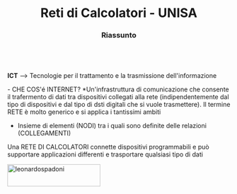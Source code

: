 <h1 align="center">Reti di Calcolatori - UNISA</h1>
<h3 align="center">Riassunto</h3>
<h1></h1>

<br><br>
**ICT** --> Tecnologie per il trattamento e la trasmissione dell'informazione

\- CHE COS'é INTERNET?
	*Un'infrastruttura di comunicazione che consente il trafermento di dati tra dispositivi collegati alla rete (indipendentemente dal tipo di dispositivi e dal tipo di dsti digitali che si vuole trasmettere).
Il termine RETE è molto generico e si applica i tantissimi ambiti
* Insieme di elementi (NODI) tra i quali sono definite delle relazioni (COLLEGAMENTI)

Una RETE DI CALCOLATORI connette dispositivi programmabili e può supportare applicazioni differenti e trasportare qualsiasi tipo di dati
			 

<a href="https://www.buymeacoffee.com/leonardospadoni"> <img align="left" src="https://cdn.buymeacoffee.com/buttons/v2/default-yellow.png" height="50" width="210" alt="leonardospadoni" /></a></p><br><br>
